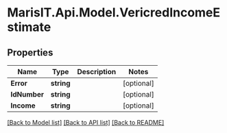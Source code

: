 
# MarisIT.Api.Model.VericredIncomeEstimate

## Properties

Name | Type | Description | Notes
------------ | ------------- | ------------- | -------------
**Error** | **string** |  | [optional] 
**IdNumber** | **string** |  | [optional] 
**Income** | **string** |  | [optional] 

[[Back to Model list]](../README.md#documentation-for-models)
[[Back to API list]](../README.md#documentation-for-api-endpoints)
[[Back to README]](../README.md)

